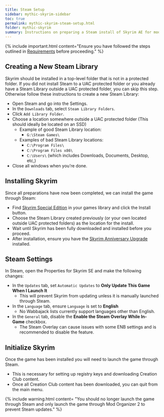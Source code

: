 ```yaml
---
title: Steam Setup
sidebar: mythic-skyrim-sidebar
toc: true
permalink: mythic-skyrim-steam-setup.html
folder: mythic-skyrim
summary: Instructions on preparing a Steam install of Skyrim AE for modlist installation.
---
```


{% include important.html content="Ensure you have followed the steps outlined in [Requirements] before proceeding." %}


## Creating a New Steam Library

Skyrim should be installed in a top-level folder that is not in a protected folder.
If you did not install Steam to a UAC protected folder or you already have a Steam Library outside a UAC protected folder, you can skip this step.
Otherwise follow these instructions to create a new Steam Library:
* Open Steam and go into the Settings.
* In the `Downloads` tab, select `Steam Library Folders`.
* Click `Add Library Folder`.
* Choose a location somewhere outside a UAC protected folder (This should ideally be located on an SSD)
  * Example of good Steam Library location:
    * `G:\Steam Games\`
  * Examples of bad Steam Library locations:
    * `C:\Program Files\`
    * `C:\Program Files x86\`
    * `C:\Users\` (which includes Downloads, Documents, Desktop, etc,)
* Close all windows when you’re done.


## Installing Skyrim

Since all preparations have now been completed, we can install the game through Steam:
* Find [Skyrim Special Edition] in your games library and click the Install button.
* Choose the Steam Library created previously (or your own located outside UAC protected folders) as the location for the install.
* Wait until Skyrim has been fully downloaded and installed before you proceed.
* After installation, ensure you have the [Skyrim Anniversary Upgrade] installed.


## Steam Settings

In Steam, open the Properties for Skyrim SE and make the following changes:
* In the `Updates` tab, set `Automatic Updates` to __Only Update This Game When I Launch It__
  * This will prevent Skyrim from updating unless it is manually launched through Steam.
* In the `Language` tab, ensure `Language` is set to __English__
  * No Wabbajack lists currently support languages other than English.
* In the `General` tab, disable the __Enable the Steam Overlay While In-Game__ checkbox.
  * The Steam Overlay can cause issues with some ENB settings and is recommended to disable the feature.


## Initialize Skyrim

Once the game has been installed you will need to launch the game through Steam.
* This is necessary for setting up registry keys and downloading Creation Club content.
* Once all Creation Club content has been downloaded, you can quit from the main menu.

{% include warning.html content=
"You should no longer launch the game through Steam and only launch the game through Mod Organizer 2 to prevent Steam updates." %}


[Requirements]: mythic-skyrim-requirements.html
[Skyrim Special Edition]: https://store.steampowered.com/app/489830/The_Elder_Scrolls_V_Skyrim_Special_Edition/
[Skyrim Anniversary Upgrade]: https://store.steampowered.com/app/1746860/The_Elder_Scrolls_V_Skyrim_Anniversary_Upgrade/
